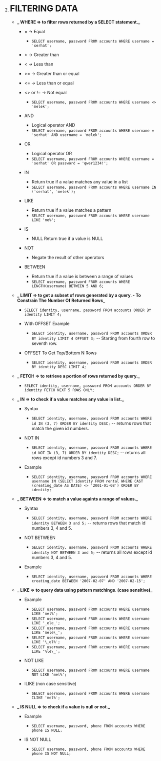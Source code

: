 2.  # FILTERING DATA

    -   **_ WHERE => to filter rows returned by a SELECT statement._**

        -   = -> Equal

            -   `SELECT username, password FROM accounts WHERE username = 'serhat';`

        -   \> -> Greater than

        -   < -> Less than

        -   \>= -> Greater than or equal

        -   <= -> Less than or equal

        -   <> or != -> Not equal

            -   `SELECT username, password FROM accounts WHERE username <> 'melek';`

        -   AND

            -   Logical operator AND
            -   `SELECT username, password FROM accounts WHERE username = 'serhat' AND username = 'melek';`

        -   OR

            -   Logical operator OR
            -   `SELECT username, password FROM accounts WHERE username = 'serhat' OR password = 'qwer1234!';`

        -   IN

            -   Return true if a value matches any value in a list
            -   `SELECT username, password FROM accounts WHERE username IN ('serhat', 'melek');`

        -   LIKE

            -   Return true if a value matches a pattern
            -   `SELECT username, password FROM accounts WHERE username LIKE 'me%';`

        -   IS

            -   NULL Return true if a value is NULL

        -   NOT

            -   Negate the result of other operators

        -   BETWEEN

            -   Return true if a value is between a range of values
            -   `SELECT username, password FROM accounts WHERE LENGTH(username) BETWEEN 5 AND 6;`

    -   **_ LIMIT => to get a subset of rows generated by a query. - To Constrain The Number Of Returned Rows_**

        -   `SELECT identity, username, password FROM accounts ORDER BY identity LIMIT 4;`

        -   With OFFSET Example

            -   `SELECT identity, username, password FROM accounts ORDER BY identity LIMIT 4 OFFSET 3;`
                -- Starting from fourth row to seventh row.

        -   OFFSET To Get Top/Bottom N Rows

            -   `SELECT identity, username, password FROM accounts ORDER BY identity DESC LIMIT 4;`

    -   **_ FETCH => to retrieve a portion of rows returned by query._**

        -   `SELECT identity, username, password FROM accounts ORDER BY identity FETCH NEXT 5 ROWS ONLY;`

    -   **_ IN => to check if a value matches any value in list._**

        -   Syntax

            -   `SELECT identity, username, password FROM accounts WHERE id IN (3, 7) ORDER BY identity DESC;`
                -- returns rows that match the given id numbers.

        -   NOT IN

            -   `SELECT identity, username, password FROM accounts WHERE id NOT IN (3, 7) ORDER BY identity DESC;`
                -- returns all rows except id numbers 3 and 7.

        -   Example

            -   `SELECT identity, username, password FROM accounts WHERE username IN (SELECT identity FROM rental WHERE CAST (creating_date AS DATE) <> '2001-01-08') ORDER BY identity;`

    -   **_ BETWEEN => to match a value againts a range of values._**

        -   Syntax

            -   `SELECT identity, username, password FROM accounts WHERE identity BETWEEN 3 and 5;`
                -- returns rows that match id numbers 3, 4 and 5.

        -   NOT BETWEEN

            -   `SELECT identity, username, password FROM accounts WHERE identity NOT BETWEEN 3 and 5;`
                -- returns all rows except id numbers 3, 4 and 5.

        -   Example

            -   `SELECT identity, username, password FROM accounts WHERE creating_date BETWEEN '2007-02-07' AND '2007-02-15';`

    -   **_ LIKE => to query data using pattern matchings. (case sensitive)_**

        -   Example

            -   `SELECT username, password FROM accounts WHERE username LIKE 'mel%';`
            -   `SELECT username, password FROM accounts WHERE username LIKE '_ele_';`
            -   `SELECT username, password FROM accounts WHERE username LIKE 'mele\_';`
            -   `SELECT username, password FROM accounts WHERE username LIKE '\_el%';`
            -   `SELECT username, password FROM accounts WHERE username LIKE '%le\_';`

        -   NOT LIKE

            -   `SELECT username, password FROM accounts WHERE username NOT LIKE 'mel%';`

        -   ILIKE (non case sensitive)

            -   `SELECT username, password FROM accounts WHERE username ILIKE 'mel%';`

    -   **_ IS NULL => to check if a value is null or not._**

        -   Example

            -   `SELECT username, password, phone FROM accounts WHERE phone IS NULL;`

        -   IS NOT NULL

            -   `SELECT username, password, phone FROM accounts WHERE phone IS NOT NULL;`
